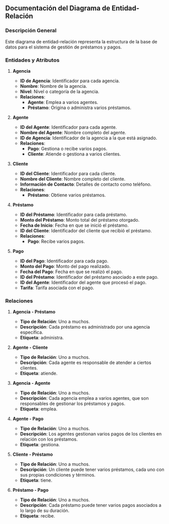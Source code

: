 ## Documentación del Diagrama de Entidad-Relación

### Descripción General
Este diagrama de entidad-relación representa la estructura de la base de datos para el sistema de gestión de préstamos y pagos.

### Entidades y Atributos

1. **Agencia**
   - **ID de Agencia**: Identificador para cada agencia.
   - **Nombre**: Nombre de la agencia.
   - **Nivel**: Nivel o categoría de la agencia.
   - **Relaciones**: 
     - **Agente**: Emplea a varios agentes.
     - **Préstamo**: Origina o administra varios préstamos.

2. **Agente**
   - **ID del Agente**: Identificador para cada agente.
   - **Nombre del Agente**: Nombre completo del agente.
   - **ID de Agencia**: Identificador de la agencia a la que está asignado.
   - **Relaciones**:
     - **Pago**: Gestiona o recibe varios pagos.
     - **Cliente**: Atiende o gestiona a varios clientes.

3. **Cliente**
   - **ID del Cliente**: Identificador para cada cliente.
   - **Nombre del Cliente**: Nombre completo del cliente.
   - **Información de Contacto**: Detalles de contacto como teléfono.
   - **Relaciones**:
     - **Préstamo**: Obtiene varios préstamos.

4. **Préstamo**
   - **ID del Préstamo**: Identificador para cada préstamo.
   - **Monto del Préstamo**: Monto total del préstamo otorgado.
   - **Fecha de Inicio**: Fecha en que se inició el préstamo.
   - **ID del Cliente**: Identificador del cliente que recibió el préstamo.
   - **Relaciones**:
     - **Pago**: Recibe varios pagos.

5. **Pago**
   - **ID del Pago**: Identificador para cada pago.
   - **Monto del Pago**: Monto del pago realizado.
   - **Fecha del Pago**: Fecha en que se realizó el pago.
   - **ID del Préstamo**: Identificador del préstamo asociado a este pago.
   - **ID del Agente**: Identificador del agente que procesó el pago.
   - **Tarifa**: Tarifa asociada con el pago.

### Relaciones

1. **Agencia - Préstamo**
   - **Tipo de Relación**: Uno a muchos.
   - **Descripción**: Cada préstamo es administrado por una agencia específica.
   - **Etiqueta**: administra.

2. **Agente - Cliente**
   - **Tipo de Relación**: Uno a muchos.
   - **Descripción**: Cada agente es responsable de atender a ciertos clientes.
   - **Etiqueta**: atiende.

3. **Agencia - Agente**
   - **Tipo de Relación**: Uno a muchos.
   - **Descripción**: Cada agencia emplea a varios agentes, que son responsables de gestionar los préstamos y pagos.
   - **Etiqueta**: emplea.

4. **Agente - Pago**
   - **Tipo de Relación**: Uno a muchos.
   - **Descripción**: Los agentes gestionan varios pagos de los clientes en relación con los préstamos.
   - **Etiqueta**: gestiona.

5. **Cliente - Préstamo**
   - **Tipo de Relación**: Uno a muchos.
   - **Descripción**: Un cliente puede tener varios préstamos, cada uno con sus propias condiciones y términos.
   - **Etiqueta**: tiene.

6. **Préstamo - Pago**
   - **Tipo de Relación**: Uno a muchos.
   - **Descripción**: Cada préstamo puede tener varios pagos asociados a lo largo de su duración.
   - **Etiqueta**: recibe.

